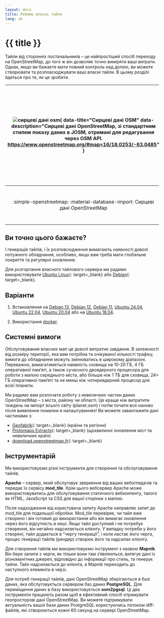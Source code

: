 ```yaml
---
layout: docs
title: Робимо власні тайли
lang: uk
---
```


# {{ title }}

Тайли від сторонніх постачальників&nbsp;– це найпростіший спосіб переходу на OpenStreetMap, до того ж він дозволяє точно виміряти ваші витрати. Однак, якщо ви бажаєте мати повний контроль над долею, ви можете створювати та розповсюджувати ваші власні тайли. В цьому розділі йдеться про те, як це зробити.

![сирцеві дані osm](/assets/img/raw-osm-data.webp){ data-title="Сирцеві дані OSM" data-description="Сирцеві дані OpenStreetMap, зі стандартним стилем показу даних в JOSM, отримані для редагування через OSM API. https://www.openstreetmap.org/#map=16/18.0253/-63.0485" } | ![тайловий сервер](/assets/img/vector_tiles_pyramid_structure_window.webp){ data-title="Піраміда тайлів мапи" data-description="Кожен рівень масштабування розбивається на маленькі шматки, які називаються тайлами. Зазвичай, розмір одного тайлу – 256×256 пікселів." } | ![використання мап](/assets/img/map-usage.webp){ data-title="Тайли зібрані в мапу на вашому вебсайті" data-description="Тайли, створені вашим тайловим сервером, потім показуються у вигляді цільної мапи в оглядачі клієнта чи в іншому застосунку." }
:--:|:--:|:--:
:simple-openstreetmap: :material-database-import: Сирцеві дані OpenStreetMap | :material-server: :material-checkerboard-plus: Ваш власний тайловий сервер | :fontawesome-solid-users: :octicons-browser-16: Відвідувачі переглядають мапу на вашому вебсайті

## Ви точно цього бажаєте?

І генерація тайлів, і їх розповсюдження вимагають наявності доволі потужного обладнання, особливо, якщо вам треба мати глобальне покриття та регулярні оновлення.

Для розгортання власного тайлового сервера ми радимо використовувати [Ubuntu Linux](https://ubuntu.com/){: target=_blank} або [Debian](https://www.debian.org/releases/){: target=_blank}.

## Варіанти

1. Встановлення на [Debian 13](manually-building-a-tile-server-debian-13.md), [Debian 12](manually-building-a-tile-server-debian-12.md), [Debian 11](manually-building-a-tile-server-debian-11.md), [Ubuntu 24.04](manually-building-a-tile-server-ubuntu-24-04-lts.md), [Ubuntu 22.04](manually-building-a-tile-server-ubuntu-22-04-lts.md), [Ubuntu 20.04](manually-building-a-tile-server-ubuntu-20-04-lts.md) або на [Ubuntu 18.04](manually-building-a-tile-server-ubuntu-18-04-lts.md).

2. Використання [docker](using-a-docker-container.md).

## Системні вимоги

Обслуговування власних мап це доволі витратне завдання. В залежності від розміру території, яка вам потрібна та очікуваної кількості трафіку, вимоги до обладнання можуть змінюватись в широкому діапазоні. Переважно, вимагатиметься наявність сховища на 10-20 ГБ, 4 ГБ оперативної памʼяті, а також сучасного двоядерного процесора для роботи з мапою середнього міста, або більше ніж 1 ТБ для сховища, 24+ ГБ оперативної памʼяті та не менш ніж чотириядерний процесор для всієї планети.

Ми радимо вам розпочати роботу з невеличких частин даних OpenStreetMap&nbsp;– з міста, району чи області. Це краще ніж витратити тиждень на імпорт всього світу (planet.osm) і потім почати все наново після виявлення помилки в налаштуваннях! Ви можете завантажити дані частинами з:

* [Geofabrik](https://download.geofabrik.de/){: target=_blank} (країни та регіони)
* [Protomaps Extracts](https://protomaps.com/extracts){: target=_blank} (щохвилинні оновлення міст та невеличких країн)
* [download.openstreetmap.fr](https://download.openstreetmap.fr/){: target=_blank}

## Інструментарій

Ми використовуємо різні інструменти для створення та обслуговування тайлів.

**Apache**&nbsp;– сервер, який обслуговує звернення від ваших вебоглядачів та передає їх сервісу **mod_tile**. Крім цього вебсервер Apache може використовуватись для обслуговування статичного вебконтенту, такого як HTML, JavaScript та CSS для вашої сторінки з мапою.

Після надходження від користувача запиту Apache направляє запит до mod_tile для подальшої обробки. Mod_tile перевіряє, чи тайл вже створено і він готовий до використання або він вимагає оновлення через його відсутність в кеші. Якщо тайл доступний і не потребує створення, він негайно надсилається клієнту. У випадку потреби у його створені, тайл додається в “чергу генерації”, і коли настає його черга, процес генерації тайлів (рендер) створює його та надсилає клієнту.

Для створення тайлів ми використовуємо інструмент з назвою **Mapnik**. Він бере запити з черги, як тільки вони там зʼявляються, витягує дані із різноманітних джерел, відповідно до інформації про стиль, та генерує тайли. Тайл надсилається до клієнта, а Mapnik переходить до наступного елемента в черзі.

Для потреб генерації тайлів, дані OpenStreetMap зберігаються в базі даних, яка обслуговується сервером баз даних **PostgreSQL**. Для переміщення даних в базу використовується **osm2pgsql**. Ці два інструменти працюють разом щоб в ефективний спосіб отримувати геопросторові дані OpenStreetMap. Ви можете підтримувати актуальність вашої бази даних PostgreSQL користуючись потоком diff-файлів, які створюються кожні 60 секунд на сервері OpenStreetMap.
